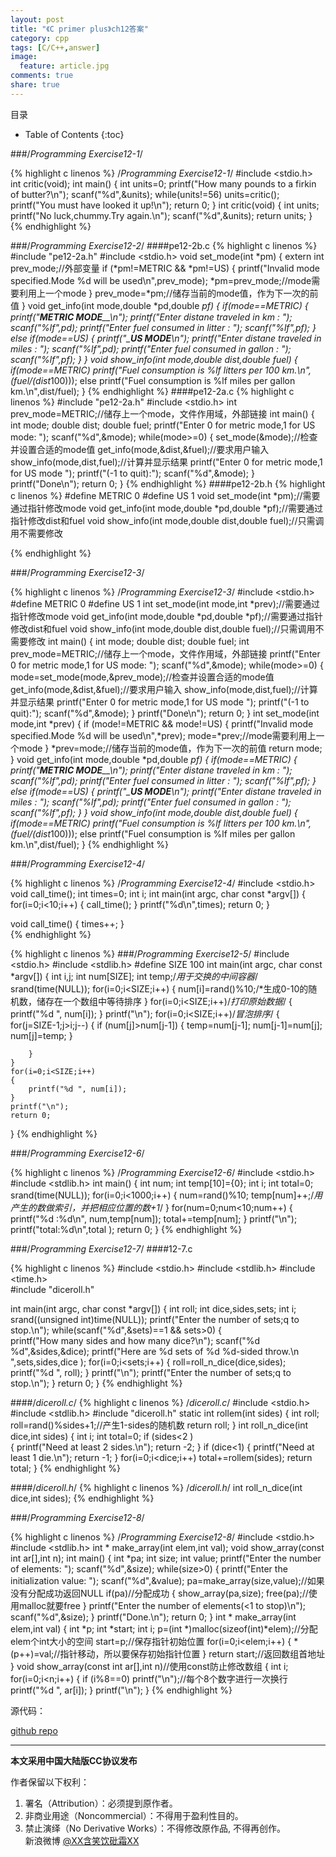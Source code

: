 ```yaml
---
layout: post
title: "《C primer plus》ch12答案"
category: cpp
tags: [C/C++,answer]
image:
  feature: article.jpg
comments: true
share: true
---
```


目录

* Table of Contents
{:toc}

###/*Programming Exercise12-1*/

{% highlight c linenos %}
/*Programming Exercise12-1*/
#include <stdio.h>
int critic(void);
int main()
{
	int units=0;
	printf("How many pounds to a firkin of butter?\n");
	scanf("%d",&units);
	while(units!=56)
		units=critic();
	printf("You must have looked it up!\n");
	return 0;
}
int critic(void)
{
	int units;
	printf("No luck,chummy.Try again.\n");
	scanf("%d",&units);
	return units;
}
{% endhighlight %}


###/*Programming Exercise12-2*/
####pe12-2b.c
{% highlight c linenos %} 
#include "pe12-2a.h"
#include <stdio.h>
void set_mode(int *pm)
{
	extern int prev_mode;//外部变量
	if (*pm!=METRIC && *pm!=US)
	{
		printf("Invalid mode specified.Mode %d will be used\n",prev_mode);
		*pm=prev_mode;//mode需要利用上一个mode
	}
	prev_mode=*pm;//储存当前的mode值，作为下一次的前值
}
void get_info(int mode,double *pd,double *pf)
{
	if(mode==METRIC)
	{
		printf("_______METRIC MODE_________\n");
		printf("Enter distane traveled in km : ");
		scanf("%lf",pd);
		printf("Enter fuel consumed in litter : ");
		scanf("%lf",pf);
	}
	else if(mode==US)
	{
		printf("__________US MODE_________\n");
		printf("Enter distane traveled in miles : ");
		scanf("%lf",pd);
		printf("Enter fuel consumed in gallon : ");
		scanf("%lf",pf);
	}
}
void show_info(int mode,double dist,double fuel)
{
	if(mode==METRIC)
		printf("Fuel consumption is %lf litters per 100 km.\n",(fuel/(dist*100)));
	else
		printf("Fuel consumption is %lf miles per gallon km.\n",dist/fuel);
}
{% endhighlight %}
####pe12-2a.c
{% highlight c linenos %} 
#include "pe12-2a.h"
#include <stdio.h>
int prev_mode=METRIC;//储存上一个mode，文件作用域，外部链接
int main()
{
	int mode;
	double dist;
	double fuel;
	printf("Enter 0 for metric mode,1 for US mode: ");
	scanf("%d",&mode);
	while(mode>=0)
	{
		set_mode(&mode);//检查并设置合适的mode值
		get_info(mode,&dist,&fuel);//要求用户输入
		show_info(mode,dist,fuel);//计算并显示结果
		printf("Enter 0 for metric mode,1 for US mode ");
		printf("(-1 to quit):");
		scanf("%d",&mode);
	}
	printf("Done\n");
	return 0;
}
{% endhighlight %}
####pe12-2b.h
{% highlight c linenos %} 
#define METRIC 0
#define US 1
void set_mode(int *pm);//需要通过指针修改mode
void get_info(int mode,double *pd,double *pf);//需要通过指针修改dist和fuel
void show_info(int mode,double dist,double fuel);//只需调用不需要修改

{% endhighlight %}



###/*Programming Exercise12-3*/

{% highlight c linenos %} 
/*Programming Exercise12-3*/
#include <stdio.h>
#define METRIC 0
#define US 1
int set_mode(int mode,int *prev);//需要通过指针修改mode
void get_info(int mode,double *pd,double *pf);//需要通过指针修改dist和fuel
void show_info(int mode,double dist,double fuel);//只需调用不需要修改
int main()
{
	int mode;
	double dist;
	double fuel;
	int prev_mode=METRIC;//储存上一个mode，文件作用域，外部链接
	printf("Enter 0 for metric mode,1 for US mode: ");
	scanf("%d",&mode);
	while(mode>=0)
	{
		mode=set_mode(mode,&prev_mode);//检查并设置合适的mode值
		get_info(mode,&dist,&fuel);//要求用户输入
		show_info(mode,dist,fuel);//计算并显示结果
		printf("Enter 0 for metric mode,1 for US mode ");
		printf("(-1 to quit):");
		scanf("%d",&mode);
	}
	printf("Done\n");
	return 0;
}
int set_mode(int mode,int *prev)
{
	if (mode!=METRIC && mode!=US)
	{
		printf("Invalid mode specified.Mode %d will be used\n",*prev);
		mode=*prev;//mode需要利用上一个mode
	}
	*prev=mode;//储存当前的mode值，作为下一次的前值
	return mode;
}
void get_info(int mode,double *pd,double *pf)
{
	if(mode==METRIC)
	{
		printf("_______METRIC MODE_________\n");
		printf("Enter distane traveled in km : ");
		scanf("%lf",pd);
		printf("Enter fuel consumed in litter : ");
		scanf("%lf",pf);
	}
	else if(mode==US)
	{
		printf("__________US MODE_________\n");
		printf("Enter distane traveled in miles : ");
		scanf("%lf",pd);
		printf("Enter fuel consumed in gallon : ");
		scanf("%lf",pf);
	}
}
void show_info(int mode,double dist,double fuel)
{
	if(mode==METRIC)
		printf("Fuel consumption is %lf litters per 100 km.\n",(fuel/(dist*100)));
	else
		printf("Fuel consumption is %lf miles per gallon km.\n",dist/fuel);
}
{% endhighlight %}


###/*Programming Exercise12-4*/


{% highlight c linenos %} 
/*Programming Exercise12-4*/
#include <stdio.h>
void call_time();
int times=0;
int i;
int main(int argc, char const *argv[])
{
	for(i=0;i<10;i++)
	{
		call_time();
	}
	printf("%d\n",times);
	return 0;
}

void call_time()
{
	times++;
}		
{% endhighlight %}


{% highlight c linenos %} 
###/*Programming Exercise12-5*/
#include <stdio.h>
#include <stdlib.h>
#define SIZE 100
int main(int argc, char const *argv[])
{
	int i,j;
	int num[SIZE];
	int temp;/*用于交换的中间容器*/
	srand(time(NULL));
	for(i=0;i<SIZE;i++)
	{
		num[i]=rand()%10;/*生成0-10的随机数，储存在一个数组中等待排序
	}
	for(i=0;i<SIZE;i++)/*打印原始数据*/
	{
		printf("%d ", num[i]);
	}
	printf("\n");
	for(i=0;i<SIZE;i++)/*冒泡排序*/
	{
		for(j=SIZE-1;j>i;j--)
		{
			if (num[j]>num[j-1])
			{
				temp=num[j-1];
				num[j-1]=num[j];
				num[j]=temp;
			}

		}
	}
	for(i=0;i<SIZE;i++)
	{
		printf("%d ", num[i]);
	}
	printf("\n");
	return 0;
}
{% endhighlight %}


###/*Programming Exercise12-6*/

{% highlight c linenos %} 
/*Programming Exercise12-6*/
#include <stdio.h>
#include <stdlib.h>
int main()
{
	int num;
	int temp[10]={0};
	int i;
	int total=0;
	srand(time(NULL));
	for(i=0;i<1000;i++)
	{
		num=rand()%10;
		temp[num]++;/*用产生的数做索引，并把相应位置的数+1*/
	}
	for(num=0;num<10;num++)
	{
		printf("%d :%d\n", num,temp[num]);
		total+=temp[num];
	}
	printf("\n");
	printf("total:%d\n",total );
	return 0;
}
{% endhighlight %}


###/*Programming Exercise12-7*/
####12-7.c

{% highlight c linenos %}
#include <stdio.h>
#include <stdlib.h>
#include <time.h>	
#include "diceroll.h"

int main(int argc, char const *argv[])
{
	int roll;
	int dice,sides,sets;
	int i;
	srand((unsigned int)time(NULL));
	printf("Enter the number of sets;q to stop.\n");
	while(scanf("%d",&sets)==1 && sets>0) 
	{	
		printf("How many sides and how many dice?\n");
		scanf("%d %d",&sides,&dice);
		printf("Here are %d sets of %d %d-sided throw.\n   ",sets,sides,dice );
		for(i=0;i<sets;i++)
		{
			roll=roll_n_dice(dice,sides);
			printf("%d ", roll);
		}
		printf("\n");
		printf("Enter the number of sets;q to stop.\n");
	}
	return 0;
}
{% endhighlight %}

####/*diceroll.c*/
{% highlight c linenos %}
/*diceroll.c*/
#include <stdio.h>
#include <stdlib.h>	
#include "diceroll.h"
static int rollem(int sides)
{
	int roll;
	roll=rand()%sides+1;//产生1-sides的随机数
	return roll;
}
int roll_n_dice(int dice,int sides)
{
	int i;
	int total=0;
	if (sides<2	)		
	{
		printf("Need at least 2 sides.\n");
		return -2;
	}
	if (dice<1)
	{
		printf("Need at least 1 die.\n");
		return -1;
	}
	for(i=0;i<dice;i++)
		total+=rollem(sides);
	return total;
}
{% endhighlight %}


####/*diceroll.h*/
{% highlight c linenos %}
/*diceroll.h*/
int roll_n_dice(int dice,int sides);
{% endhighlight %}


###/*Programming Exercise12-8*/

{% highlight c linenos %}
/*Programming Exercise12-8*/
#include <stdio.h>
#include <stdlib.h>
int * make_array(int elem,int val);
void show_array(const int ar[],int n);
int main()
{
	int *pa;
	int size;
	int value;
	printf("Enter the number of elements: ");
	scanf("%d",&size);
	while(size>0) 
	{
		printf("Enter the initialization value: ");
		scanf("%d",&value);
		pa=make_array(size,value);//如果没有分配成功返回NULL
		if(pa)//分配成功
		{
			show_array(pa,size);
				free(pa);//使用malloc就要free
		}
		printf("Enter the number of elements(<1 to stop)\n");
		scanf("%d",&size);
	}
	printf("Done.\n");
	return 0;
}
int * make_array(int elem,int val)
{
	int *p;
	int *start;
	int i;
	p=(int *)malloc(sizeof(int)*elem);//分配elem个int大小的空间
	start=p;//保存指针初始位置
	for(i=0;i<elem;i++)
	{
		*(p++)=val;//指针移动，所以要保存初始指针位置
	}
	return start;//返回数组首地址
}
void show_array(const int ar[],int n)//使用const防止修改数组
{
	int i;
	for(i=0;i<n;i++)
	{
		if (i%8==0)
			printf("\n");//每个8个数字进行一次换行
		printf("%d ", ar[i]);
	}
	printf("\n");
}
{% endhighlight %}


源代码：

[github repo](https://github.com/hanxiaomax/C_primer_plus_exercise.git)
********************************************

**本文采用中国大陆版CC协议发布**
 
作者保留以下权利：  
1. 署名（Attribution）：必须提到原作者。  
2. 非商业用途（Noncommercial）：不得用于盈利性目的。  
3. 禁止演绎（No Derivative Works）：不得修改原作品, 不得再创作。   
新浪微博 [@XX含笑饮砒霜XX](http://weibo.com/1807732335/AvK7VrQlp?type=like)